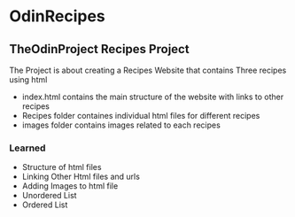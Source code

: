 # OdinRecipes

## TheOdinProject Recipes Project

The Project is about creating a Recipes Website that contains Three recipes using html

- index.html contains the main structure of the website with links to other recipes
- Recipes folder containes individual html files for different recipes
- images folder contains images related to each recipes

### Learned

- Structure of html files
- Linking Other Html files and urls
- Adding Images to html file
- Unordered List
- Ordered List
